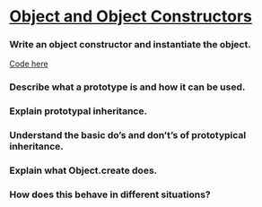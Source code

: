# [Object and Object Constructors](https://www.theodinproject.com/lessons/node-path-javascript-objects-and-object-constructors#knowledge-check#knowledge-check)

### Write an object constructor and instantiate the object.

[Code here](constructorForBookObject.js)

### Describe what a prototype is and how it can be used.

### Explain prototypal inheritance.

### Understand the basic do’s and don’t’s of prototypical inheritance.

### Explain what Object.create does.

### How does this behave in different situations?
